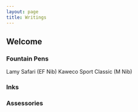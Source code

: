 ```yaml
---
layout: page
title: Writings
---
```

## Welcome

### Fountain Pens
Lamy Safari (EF Nib)
Kaweco Sport Classic (M Nib)

### Inks


### Assessories